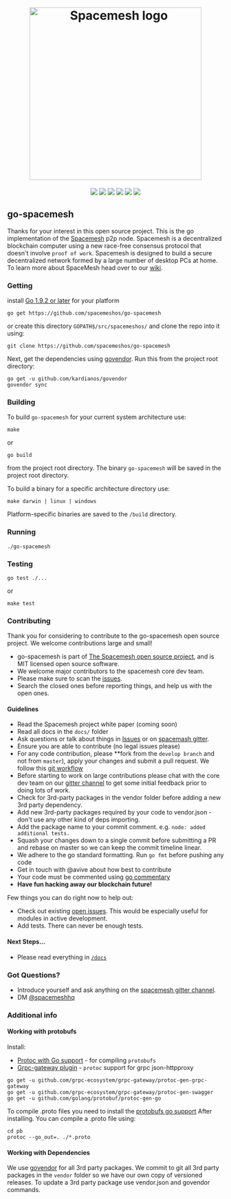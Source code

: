 
<h1 align="center">
  <a href="https://spacemesh.io"><img width="400" src="https://firebasestorage.googleapis.com/v0/b/dromo-os.appspot.com/o/spacemesh-logo.png?alt=media&token=dcd60c71-8522-4e02-9bc2-e439f89577f2" alt="Spacemesh logo" /></a>
</h1>

<p align="center">

<img src="https://img.shields.io/packagist/l/doctrine/orm.svg"/>
<a href="https://github.com/avive"><img src="https://img.shields.io/badge/maintainer-%40avive-green.svg"/></a>
<img src="https://img.shields.io/badge/golang-%3E%3D%201.9.2-orange.svg"/>
<a href="https://gitter.im/spacemesh-os/Lobby"><img src="https://img.shields.io/badge/gitter-%23spacemesh--os-blue.svg"/></a>
<a href="https://spacemesh.io"><img src="https://img.shields.io/badge/madeby-spacemeshos-blue.svg"/></a>
<img src="https://api.travis-ci.org/spacemeshos/go-spacemesh.svg?branch=master"/>
</p>

## go-spacemesh
Thanks for your interest in this open source project.
This is the go implementation of the [Spacemesh](https://spacemesh.io) p2p node.
Spacemesh is a decentralized blockchain computer using a new race-free consensus protocol that doesn't involve `proof of work`.
Spacemesh is designed to build a secure decentralized network formed by a large number of desktop PCs at home.
To learn more about SpaceMesh head over to our [wiki](https://github.com/spacemeshos/go-spacemesh/wiki).

### Getting

install [Go 1.9.2 or later](https://golang.org/dl/) for your platform

```
go get https://github.com/spacemeshos/go-spacemesh
```
or create this directory `GOPATH$/src/spacemeshos/` and clone the repo into it using:

```
git clone https://github.com/spacemeshos/go-spacemesh
```

Next, get the dependencies using [govendor](https://github.com/kardianos/govendor). Run this from the project root directory:

```
go get -u github.com/kardianos/govendor
govendor sync
```

### Building

To build `go-spacemesh` for your current system architecture use:

```
make
```

or
```
go build
```

from the project root directory. The binary `go-spacemesh` will be saved in the project root directory.


To build a binary for a specific architecture directory use:
```
make darwin | linux | windows
```

Platform-specific binaries are saved to the `/build` directory.


### Running

```
./go-spacemesh
```

### Testing
```
go test ./...
```
or
```
make test
```
### Contributing

Thank you for considering to contribute to the go-spacemesh open source project. 
We welcome contributions large and small!

- go-spacemesh is part of [The Spacemesh open source project](https://spacemesh.io), and is MIT licensed open source software.
- We welcome major contributors to the spacemesh core dev team.
- Please make sure to scan the [issues](https://github.com/spacemeshos/go-spacemesh/issues). 
- Search the closed ones before reporting things, and help us with the open ones.

#### Guidelines

- Read the Spacemesh project white paper (coming soon)
- Read all docs in the `docs/` folder
- Ask questions or talk about things in [Issues](https://github.com/spacemeshos/go-spacemesh/issues) or on [spacemash gitter](https://gitter.im/spacemesh-os/Lobby).
- Ensure you are able to contribute (no legal issues please)
- For any code contribution, please **fork from the `develop branch` and not from `master`), apply your changes and submit a pull request. We follow this [git workflow](http://nvie.com/posts/a-successful-git-branching-model/)
- Before starting to work on large contributions please chat with the core dev team on our [gitter channel](https://gitter.im/spacemesh-os/Lobby) to get some initial feedback prior to doing lots of work.
- Check for 3rd-party packages in the vendor folder before adding a new 3rd party dependency.
- Add new 3rd-party packages required by your code to vendor.json - don't use any other kind of deps importing.
- Add the package name to your commit comment. e.g. `node: added additional tests.`
- Squash your changes down to a single commit before submitting a PR and rebase on master so we can keep the commit timeline linear.
- We adhere to the go standard formatting. Run `go fmt` before pushing any code
- Get in touch with @avive about how best to contribute
- Your code must be commented using [go commentary](https://golang.org/doc/effective_go.html#commentary)
- **Have fun hacking away our blockchain future!**

Few things you can do right now to help out:
 - Check out existing [open issues](https://github.com/spacemeshos/go-spacemesh/issues). This would be especially useful for modules in active development.
 - Add tests. There can never be enough tests.
 
#### Next Steps...
- Please read everything in [`/docs`](https://github.com/spacemeshos/go-spacemesh/tree/master/docs)

### Got Questions? 
- Introduce yourself and ask anything on the [spacemesh gitter channel](https://gitter.im/spacemesh-os/Lobby).
- DM [@spacemeshhq](https://twitter.com/teamspacemesh)

### Additional info

#### Working with protobufs

Install:
- [Protoc with Go support](https://github.com/golang/protobuf) - for compiling `protobufs`
- [Grpc-gateway plugin](https://github.com/grpc-ecosystem/grpc-gateway) - `protoc` support for grpc json-httpproxy 

```
go get -u github.com/grpc-ecosystem/grpc-gateway/protoc-gen-grpc-gateway
go get -u github.com/grpc-ecosystem/grpc-gateway/protoc-gen-swagger
go get -u github.com/golang/protobuf/protoc-gen-go
```

To compile .proto files you need to install the [protobufs go support](https://github.com/golang/protobuf)
After installing. You can compile a .proto file using:

```
cd pb
protoc --go_out=. ./*.proto
```

#### Working with Dependencies

We use [govendor](https://github.com/kardianos/govendor) for all 3rd party packages.
We commit to git all 3rd party packages in the `vendor` folder so we have our own copy of versioned releases.
To update a 3rd party package use vendor.json and govendor commands.
